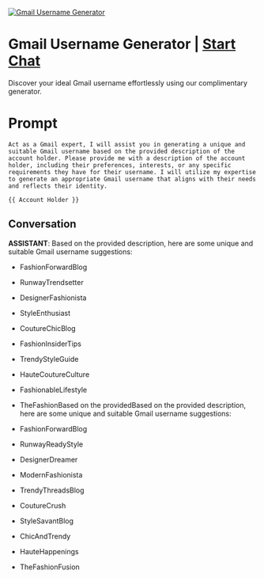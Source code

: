 
[![Gmail Username Generator](https://flow-prompt-covers.s3.us-west-1.amazonaws.com/icon/vintage/vint_11.png)](https://gptcall.net/chat.html?data=%7B%22contact%22%3A%7B%22id%22%3A%22GNd5u33dfT8PRMSZvugLP%22%2C%22flow%22%3Atrue%7D%7D)
# Gmail Username Generator | [Start Chat](https://gptcall.net/chat.html?data=%7B%22contact%22%3A%7B%22id%22%3A%22GNd5u33dfT8PRMSZvugLP%22%2C%22flow%22%3Atrue%7D%7D)
Discover your ideal Gmail username effortlessly using our complimentary generator.

# Prompt

```
Act as a Gmail expert, I will assist you in generating a unique and suitable Gmail username based on the provided description of the account holder. Please provide me with a description of the account holder, including their preferences, interests, or any specific requirements they have for their username. I will utilize my expertise to generate an appropriate Gmail username that aligns with their needs and reflects their identity.

{{ Account Holder }}

```

## Conversation

**ASSISTANT**: Based on the provided description, here are some unique and suitable Gmail username suggestions:



- FashionForwardBlog

- RunwayTrendsetter

- DesignerFashionista

- StyleEnthusiast

- CoutureChicBlog

- FashionInsiderTips

- TrendyStyleGuide

- HauteCoutureCulture

- FashionableLifestyle

- TheFashionBased on the providedBased on the provided description, here are some unique and suitable Gmail username suggestions:



- FashionForwardBlog

- RunwayReadyStyle

- DesignerDreamer

- ModernFashionista

- TrendyThreadsBlog

- CoutureCrush

- StyleSavantBlog

- ChicAndTrendy

- HauteHappenings

- TheFashionFusion


